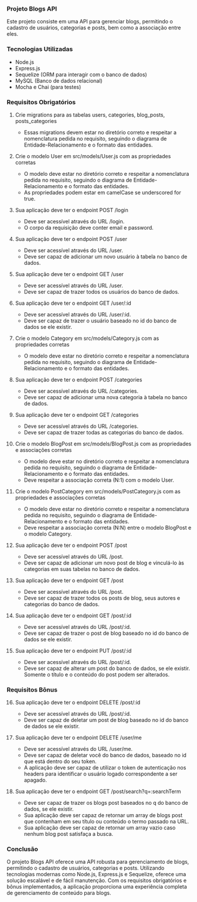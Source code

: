 ### Projeto Blogs API

Este projeto consiste em uma API para gerenciar blogs, permitindo o cadastro de usuários, categorias e posts, bem como a associação entre eles.

### Tecnologias Utilizadas

- Node.js
- Express.js
- Sequelize (ORM para interagir com o banco de dados)
- MySQL (Banco de dados relacional)
- Mocha e Chai (para testes)

### Requisitos Obrigatórios

1. Crie migrations para as tabelas users, categories, blog_posts, posts_categories
    - Essas migrations devem estar no diretório correto e respeitar a nomenclatura pedida no requisito, seguindo o diagrama de Entidade-Relacionamento e o formato das entidades.

2. Crie o modelo User em src/models/User.js com as propriedades corretas
    - O modelo deve estar no diretório correto e respeitar a nomenclatura pedida no requisito, seguindo o diagrama de Entidade-Relacionamento e o formato das entidades.
    - As propriedades podem estar em camelCase se underscored for true.

3. Sua aplicação deve ter o endpoint POST /login
    - Deve ser acessível através do URL /login.
    - O corpo da requisição deve conter email e password.

4. Sua aplicação deve ter o endpoint POST /user
    - Deve ser acessível através do URL /user.
    - Deve ser capaz de adicionar um novo usuário à tabela no banco de dados.

5. Sua aplicação deve ter o endpoint GET /user
    - Deve ser acessível através do URL /user.
    - Deve ser capaz de trazer todos os usuários do banco de dados.

6. Sua aplicação deve ter o endpoint GET /user/:id
    - Deve ser acessível através do URL /user/:id.
    - Deve ser capaz de trazer o usuário baseado no id do banco de dados se ele existir.

7. Crie o modelo Category em src/models/Category.js com as propriedades corretas
    - O modelo deve estar no diretório correto e respeitar a nomenclatura pedida no requisito, seguindo o diagrama de Entidade-Relacionamento e o formato das entidades.

8. Sua aplicação deve ter o endpoint POST /categories
    - Deve ser acessível através do URL /categories.
    - Deve ser capaz de adicionar uma nova categoria à tabela no banco de dados.

9. Sua aplicação deve ter o endpoint GET /categories
    - Deve ser acessível através do URL /categories.
    - Deve ser capaz de trazer todas as categorias do banco de dados.

10. Crie o modelo BlogPost em src/models/BlogPost.js com as propriedades e associações corretas
    - O modelo deve estar no diretório correto e respeitar a nomenclatura pedida no requisito, seguindo o diagrama de Entidade-Relacionamento e o formato das entidades.
    - Deve respeitar a associação correta (N:1) com o modelo User.

11. Crie o modelo PostCategory em src/models/PostCategory.js com as propriedades e associações corretas
    - O modelo deve estar no diretório correto e respeitar a nomenclatura pedida no requisito, seguindo o diagrama de Entidade-Relacionamento e o formato das entidades.
    - Deve respeitar a associação correta (N:N) entre o modelo BlogPost e o modelo Category.

12. Sua aplicação deve ter o endpoint POST /post
    - Deve ser acessível através do URL /post.
    - Deve ser capaz de adicionar um novo post de blog e vinculá-lo às categorias em suas tabelas no banco de dados.

13. Sua aplicação deve ter o endpoint GET /post
    - Deve ser acessível através do URL /post.
    - Deve ser capaz de trazer todos os posts de blog, seus autores e categorias do banco de dados.

14. Sua aplicação deve ter o endpoint GET /post/:id
    - Deve ser acessível através do URL /post/:id.
    - Deve ser capaz de trazer o post de blog baseado no id do banco de dados se ele existir.

15. Sua aplicação deve ter o endpoint PUT /post/:id
    - Deve ser acessível através do URL /post/:id.
    - Deve ser capaz de alterar um post do banco de dados, se ele existir. Somente o título e o conteúdo do post podem ser alterados.

### Requisitos Bônus

16. Sua aplicação deve ter o endpoint DELETE /post/:id
    - Deve ser acessível através do URL /post/:id.
    - Deve ser capaz de deletar um post de blog baseado no id do banco de dados se ele existir.

17. Sua aplicação deve ter o endpoint DELETE /user/me
    - Deve ser acessível através do URL /user/me.
    - Deve ser capaz de deletar você do banco de dados, baseado no id que está dentro do seu token.
    - A aplicação deve ser capaz de utilizar o token de autenticação nos headers para identificar o usuário logado correspondente a ser apagado.

18. Sua aplicação deve ter o endpoint GET /post/search?q=:searchTerm
    - Deve ser capaz de trazer os blogs post baseados no q do banco de dados, se ele existir.
    - Sua aplicação deve ser capaz de retornar um array de blogs post que contenham em seu título ou conteúdo o termo passado na URL.
    - Sua aplicação deve ser capaz de retornar um array vazio caso nenhum blog post satisfaça a busca.

### Conclusão

O projeto Blogs API oferece uma API robusta para gerenciamento de blogs, permitindo o cadastro de usuários, categorias e posts. Utilizando tecnologias modernas como Node.js, Express.js e Sequelize, oferece uma solução escalável e de fácil manutenção. Com os requisitos obrigatórios e bônus implementados, a aplicação proporciona uma experiência completa de gerenciamento de conteúdo para blogs.

